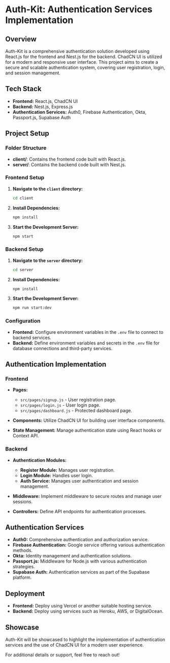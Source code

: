 # Auth-Kit: Authentication Services Implementation

## Overview

Auth-Kit is a comprehensive authentication solution developed using React.js for the frontend and Nest.js for the backend. ChadCN UI is utilized for a modern and responsive user interface. This project aims to create a secure and scalable authentication system, covering user registration, login, and session management.

## Tech Stack

- **Frontend:** React.js, ChadCN UI
- **Backend:** Nest.js, Express.js
- **Authentication Services:** Auth0, Firebase Authentication, Okta, Passport.js, Supabase Auth

## Project Setup

### Folder Structure

- **client/**: Contains the frontend code built with React.js.
- **server/**: Contains the backend code built with Nest.js.

### Frontend Setup

1. **Navigate to the `client` directory:**

   ```bash
   cd client
   ```

2. **Install Dependencies:**

   ```bash
   npm install
   ```

3. **Start the Development Server:**
   ```bash
   npm start
   ```

### Backend Setup

1. **Navigate to the `server` directory:**

   ```bash
   cd server
   ```

2. **Install Dependencies:**

   ```bash
   npm install
   ```

3. **Start the Development Server:**
   ```bash
   npm run start:dev
   ```

### Configuration

- **Frontend:** Configure environment variables in the `.env` file to connect to backend services.
- **Backend:** Define environment variables and secrets in the `.env` file for database connections and third-party services.

## Authentication Implementation

### Frontend

- **Pages:**

  - `src/pages/signup.js` - User registration page.
  - `src/pages/login.js` - User login page.
  - `src/pages/dashboard.js` - Protected dashboard page.

- **Components:** Utilize ChadCN UI for building user interface components.

- **State Management:** Manage authentication state using React hooks or Context API.

### Backend

- **Authentication Modules:**

  - **Register Module:** Manages user registration.
  - **Login Module:** Handles user login.
  - **Auth Service:** Manages user authentication and session management.

- **Middleware:** Implement middleware to secure routes and manage user sessions.

- **Controllers:** Define API endpoints for authentication processes.

## Authentication Services

- **Auth0:** Comprehensive authentication and authorization service.
- **Firebase Authentication:** Google service offering various authentication methods.
- **Okta:** Identity management and authentication solutions.
- **Passport.js:** Middleware for Node.js with various authentication strategies.
- **Supabase Auth:** Authentication services as part of the Supabase platform.

## Deployment

- **Frontend:** Deploy using Vercel or another suitable hosting service.
- **Backend:** Deploy using services such as Heroku, AWS, or DigitalOcean.

## Showcase

Auth-Kit will be showcased to highlight the implementation of authentication services and the use of ChadCN UI for a modern user experience.

For additional details or support, feel free to reach out!
